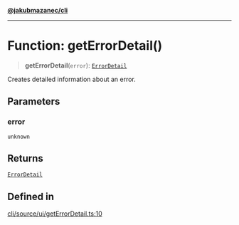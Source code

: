 [**@jakubmazanec/cli**](../README.md)

---

# Function: getErrorDetail()

> **getErrorDetail**(`error`): [`ErrorDetail`](../type-aliases/ErrorDetail.md)

Creates detailed information about an error.

## Parameters

### error

`unknown`

## Returns

[`ErrorDetail`](../type-aliases/ErrorDetail.md)

## Defined in

[cli/source/ui/getErrorDetail.ts:10](https://github.com/jakubmazanec/tools/blob/077fa4993ebe623b1c463499cc41912353ae6eb1/packages/cli/source/ui/getErrorDetail.ts#L10)
